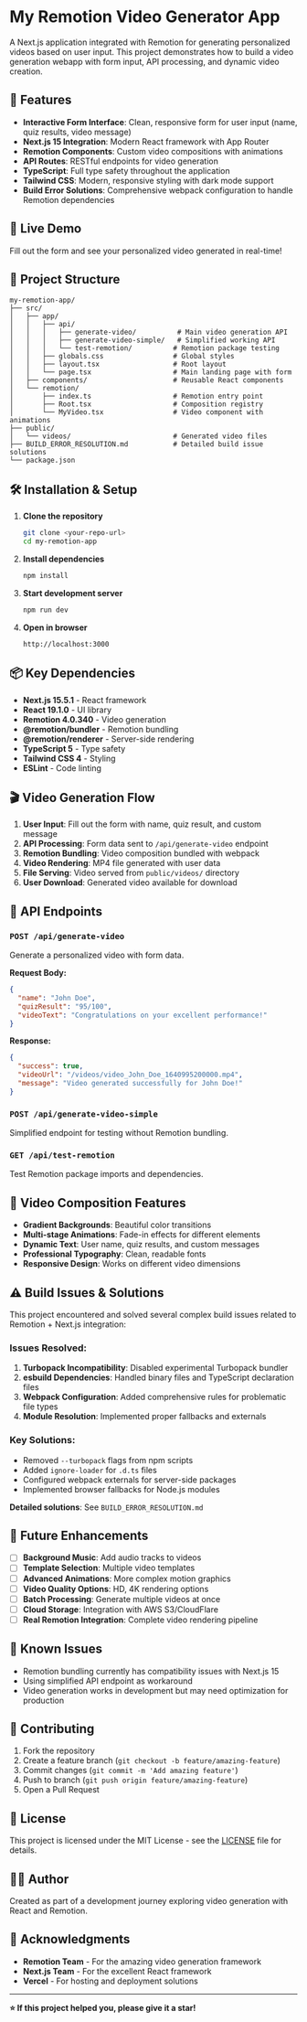 # My Remotion Video Generator App

A Next.js application integrated with Remotion for generating personalized videos based on user input. This project demonstrates how to build a video generation webapp with form input, API processing, and dynamic video creation.

## 🎥 Features

- **Interactive Form Interface**: Clean, responsive form for user input (name, quiz results, video message)
- **Next.js 15 Integration**: Modern React framework with App Router
- **Remotion Components**: Custom video compositions with animations
- **API Routes**: RESTful endpoints for video generation
- **TypeScript**: Full type safety throughout the application
- **Tailwind CSS**: Modern, responsive styling with dark mode support
- **Build Error Solutions**: Comprehensive webpack configuration to handle Remotion dependencies

## 🚀 Live Demo

Fill out the form and see your personalized video generated in real-time!

## 📁 Project Structure

```
my-remotion-app/
├── src/
│   ├── app/
│   │   ├── api/
│   │   │   ├── generate-video/          # Main video generation API
│   │   │   ├── generate-video-simple/   # Simplified working API
│   │   │   └── test-remotion/          # Remotion package testing
│   │   ├── globals.css                 # Global styles
│   │   ├── layout.tsx                  # Root layout
│   │   └── page.tsx                    # Main landing page with form
│   ├── components/                     # Reusable React components
│   └── remotion/
│       ├── index.ts                    # Remotion entry point
│       ├── Root.tsx                    # Composition registry
│       └── MyVideo.tsx                 # Video component with animations
├── public/
│   └── videos/                         # Generated video files
├── BUILD_ERROR_RESOLUTION.md           # Detailed build issue solutions
└── package.json
```

## 🛠 Installation & Setup

1. **Clone the repository**
   ```bash
   git clone <your-repo-url>
   cd my-remotion-app
   ```

2. **Install dependencies**
   ```bash
   npm install
   ```

3. **Start development server**
   ```bash
   npm run dev
   ```

4. **Open in browser**
   ```
   http://localhost:3000
   ```

## 📦 Key Dependencies

- **Next.js 15.5.1** - React framework
- **React 19.1.0** - UI library
- **Remotion 4.0.340** - Video generation
- **@remotion/bundler** - Remotion bundling
- **@remotion/renderer** - Server-side rendering
- **TypeScript 5** - Type safety
- **Tailwind CSS 4** - Styling
- **ESLint** - Code linting

## 🎬 Video Generation Flow

1. **User Input**: Fill out the form with name, quiz result, and custom message
2. **API Processing**: Form data sent to `/api/generate-video` endpoint
3. **Remotion Bundling**: Video composition bundled with webpack
4. **Video Rendering**: MP4 file generated with user data
5. **File Serving**: Video served from `public/videos/` directory
6. **User Download**: Generated video available for download

## 🔧 API Endpoints

### `POST /api/generate-video`
Generate a personalized video with form data.

**Request Body:**
```json
{
  "name": "John Doe",
  "quizResult": "95/100",
  "videoText": "Congratulations on your excellent performance!"
}
```

**Response:**
```json
{
  "success": true,
  "videoUrl": "/videos/video_John_Doe_1640995200000.mp4",
  "message": "Video generated successfully for John Doe!"
}
```

### `POST /api/generate-video-simple`
Simplified endpoint for testing without Remotion bundling.

### `GET /api/test-remotion`
Test Remotion package imports and dependencies.

## 🎨 Video Composition Features

- **Gradient Backgrounds**: Beautiful color transitions
- **Multi-stage Animations**: Fade-in effects for different elements
- **Dynamic Text**: User name, quiz results, and custom messages
- **Professional Typography**: Clean, readable fonts
- **Responsive Design**: Works on different video dimensions

## ⚠️ Build Issues & Solutions

This project encountered and solved several complex build issues related to Remotion + Next.js integration:

### Issues Resolved:
1. **Turbopack Incompatibility**: Disabled experimental Turbopack bundler
2. **esbuild Dependencies**: Handled binary files and TypeScript declaration files
3. **Webpack Configuration**: Added comprehensive rules for problematic file types
4. **Module Resolution**: Implemented proper fallbacks and externals

### Key Solutions:
- Removed `--turbopack` flags from npm scripts
- Added `ignore-loader` for `.d.ts` files
- Configured webpack externals for server-side packages
- Implemented browser fallbacks for Node.js modules

**Detailed solutions**: See `BUILD_ERROR_RESOLUTION.md`

## 🔮 Future Enhancements

- [ ] **Background Music**: Add audio tracks to videos
- [ ] **Template Selection**: Multiple video templates
- [ ] **Advanced Animations**: More complex motion graphics
- [ ] **Video Quality Options**: HD, 4K rendering options
- [ ] **Batch Processing**: Generate multiple videos at once
- [ ] **Cloud Storage**: Integration with AWS S3/CloudFlare
- [ ] **Real Remotion Integration**: Complete video rendering pipeline

## 🐛 Known Issues

- Remotion bundling currently has compatibility issues with Next.js 15
- Using simplified API endpoint as workaround
- Video generation works in development but may need optimization for production

## 🤝 Contributing

1. Fork the repository
2. Create a feature branch (`git checkout -b feature/amazing-feature`)
3. Commit changes (`git commit -m 'Add amazing feature'`)
4. Push to branch (`git push origin feature/amazing-feature`)
5. Open a Pull Request

## 📝 License

This project is licensed under the MIT License - see the [LICENSE](LICENSE) file for details.

## 👨‍💻 Author

Created as part of a development journey exploring video generation with React and Remotion.

## 🙏 Acknowledgments

- **Remotion Team** - For the amazing video generation framework
- **Next.js Team** - For the excellent React framework
- **Vercel** - For hosting and deployment solutions

---

**⭐ If this project helped you, please give it a star!**
